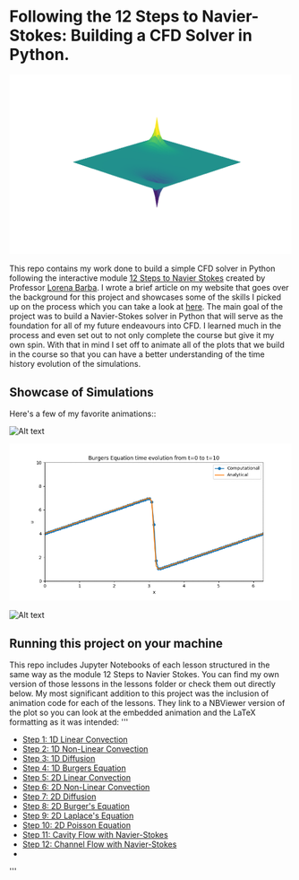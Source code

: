 # Following the 12 Steps to Navier-Stokes: Building a CFD Solver in Python.

![Alt text](/images/poisson.png "Poisson's Equation in 2D. As seen in Step 10.")

This repo contains my work done to build a simple CFD solver in Python following the interactive module [12 Steps to Navier Stokes](https://github.com/barbagroup/CFDPython) created by Professor [Lorena Barba](http://lorenabarba.com/). I wrote a brief article on my website that goes over the background for this project and showcases some of the skills I picked up on the process which you can take a look at [here](http://www.aortiz.me/portfolio/4_project/). The main goal of the project was to build a Navier-Stokes solver in Python that will serve as the foundation for all of my future endeavours into CFD. I learned much in the process and even set out to not only complete the course but give it my own spin. With that in mind I set off to animate all of the plots that we build in the course so that you can have a better understanding of the time history evolution of the simulations.

## Showcase of Simulations

Here's a few of my favorite animations::

![Alt text](/gifs/NSCavityLid2.gif "2D Cavity Flow")

![Alt text](/gifs/1dBurgers.gif "1D Burgers Equation")

![Alt text](/gifs/2dDiff.gif "2D Diffusion")

## Running this project on your machine

This repo includes Jupyter Notebooks of each lesson structured in the same way as the module 12 Steps to Navier Stokes. You can find my own version of those lessons in the lessons folder or check them out directly below. My most significant addition to this project was the inclusion of animation code for each of the lessons. They link to a NBViewer version of the plot so you can look at the embedded animation and the LaTeX formatting as it was intended:
'''
* [Step 1: 1D Linear Convection](https://nbviewer.jupyter.org/github/Angelo1211/CFDPython/blob/master/Lessons/S01_1D_Linear_Convection.ipynb)
* [Step 2: 1D Non-Linear Convection](https://nbviewer.jupyter.org/github/Angelo1211/CFDPython/blob/master/Lessons/S02_Non-linear_convection.ipynb)
* [Step 3: 1D Diffusion](https://nbviewer.jupyter.org/github/Angelo1211/CFDPython/blob/master/Lessons/S03_1D_Diffusion_Equation.ipynb)
* [Step 4: 1D Burgers Equation](https://nbviewer.jupyter.org/github/Angelo1211/CFDPython/blob/master/Lessons/S04_Burgers_EQ.ipynb)
* [Step 5: 2D Linear Convection](https://nbviewer.jupyter.org/github/Angelo1211/CFDPython/blob/master/Lessons/S05_2D_Linear_Convection.ipynb)
* [Step 6: 2D Non-Linear Convection](https://nbviewer.jupyter.org/github/Angelo1211/CFDPython/blob/master/Lessons/S06_2D_Nonlinear_Convection.ipynb)
* [Step 7: 2D Diffusion](https://nbviewer.jupyter.org/github/Angelo1211/CFDPython/blob/master/Lessons/S07_2D_Diffusion.ipynb)
* [Step 8: 2D Burger's Equation](https://nbviewer.jupyter.org/github/Angelo1211/CFDPython/blob/master/Lessons/S08_2D_Burgers_EQ.ipynb)
* [Step 9: 2D Laplace's Equation](https://nbviewer.jupyter.org/github/Angelo1211/CFDPython/blob/master/Lessons/S09_2D_Laplace_Equations.ipynb)
* [Step 10: 2D Poisson Equation](https://nbviewer.jupyter.org/github/Angelo1211/CFDPython/blob/master/Lessons/S10_2D_Poisson_Eq.ipynb)
* [Step 11: Cavity Flow with Navier-Stokes](https://nbviewer.jupyter.org/github/Angelo1211/CFDPython/blob/master/Lessons/S11_Cavity_Flow_W_NS.ipynb)
* [Step 12: Channel Flow with Navier-Stokes](https://nbviewer.jupyter.org/github/Angelo1211/CFDPython/blob/master/Lessons/S12_Channel_Flow_W_NS.ipynb)
*
'''




